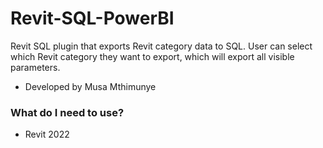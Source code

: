 # Revit-SQL-PowerBI

Revit SQL plugin that exports Revit category data to SQL.
User can select which Revit category they want to export, which will export all visible parameters.
* Developed by Musa Mthimunye

### What do I need to use? ###
* Revit 2022



